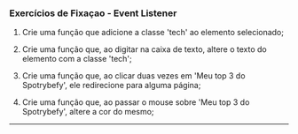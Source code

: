 ### Exercícios de Fixaçao - Event Listener

1. Crie uma função que adicione a classe 'tech' ao elemento selecionado;

2. Crie uma função que, ao digitar na caixa de texto, altere o texto do elemento com a classe 'tech';

3. Crie uma função que, ao clicar duas vezes em 'Meu top 3 do Spotrybefy', ele redirecione para alguma página;

4. Crie uma função que, ao passar o mouse sobre 'Meu top 3 do Spotrybefy', altere a cor do mesmo;

______
